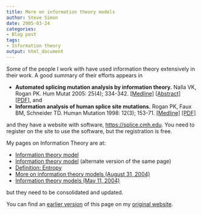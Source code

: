 ```yaml
---
title: More on information theory models
author: Steve Simon
date: 2005-03-24
categories:
- Blog post
tags:
- Information theory
output: html_document
---
```

Some of the people I work with have used information theory extensively
in their work. A good summary of their efforts appears in

-   **Automated splicing mutation analysis by information theory.**
    Nalla VK, Rogan PK. Hum Mutat 2005: 25(4); 334-342.
    [\[Medline\]](http://www.ncbi.nlm.nih.gov/entrez/query.fcgi?cmd=Retrieve&db=PubMed&list_uids=15776446&dopt=Abstract)
    [\[Abstract\]](http://www3.interscience.wiley.com/cgi-bin/abstract/110431165/ABSTRACT)
    [\[PDF\]](http://www.sce.umkc.edu/~roganp/Information/articles/humu20040428final),
    and
-   **Information analysis of human splice site mutations.** Rogan PK,
    Faux BM, Schneider TD. Human Mutation 1998: 12(3); 153-71.
    [\[Medline\]](http://www.ncbi.nlm.nih.gov/entrez/query.fcgi?cmd=Retrieve&db=PubMed&list_uids=9711873&dopt=Abstract)
    [\[PDF\]](http://www.sce.umkc.edu/~roganp/Information/articles/rogan_humu_1998.pdf)

and they have a website with software, <https://splice.cmh.edu>. You
need to register on the site to use the software, but the registration
is free.

My pages on Information Theory are at:

-   [Information theory model](../model/information.asp)
-   [Information theory model](../model/InfoModel.htm) (alternate
    version of the same page)
-   [Definition:
    Entropy](www.childrensmercy.org/definitions/entropy.htm)
-   [More on information theory models (August
    31, 2004)](http://www.pmean.com/weblog2004/information1.asp)
-   [Information theory models (May
    11, 2004)](http://www.pmean.com/weblog2004/information.asp)

but they need to be consolidated and updated.

You can find an [earlier version][sim1] of this page on my [original website][sim2].


[sim1]: http://www.pmean.com/05/InformationTheory.html
[sim2]: http://www.pmean.com/original_site.html

